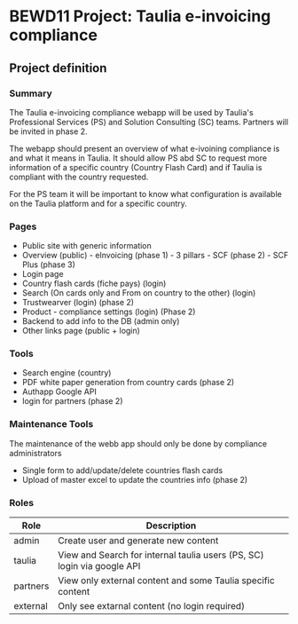 # BEWD11 Project: Taulia e-invoicing compliance

## Project definition
### Summary
The Taulia e-invoicing compliance webapp will be used by Taulia's Professional Services (PS) and Solution Consulting (SC) teams. Partners will be invited in phase 2.

The webapp should present an overview of what e-ivoining compliance is and what it means in Taulia.
It should allow PS abd SC to request more information of a specific country (Country Flash Card) and if Taulia is compliant with the country requested.

For the PS team it will be important to know what configuration is available on the Taulia platform and for a specific country.

### Pages
- Public site with generic information
- Overview (public)
        - eInvoicing (phase 1)
                - 3 pillars
        - SCF (phase 2)
        - SCF Plus (phase 3)
- Login page
- Country flash cards (fiche pays) (login)
- Search (On cards only and From on country to the other) (login)
- Trustwearver (login) (phase 2)
- Product - compliance settings (login) (Phase 2)
- Backend to add info to the DB (admin only)
- Other links page (public + login)

### Tools
- Search engine (country)
- PDF white paper generation from country cards (phase 2)
- Authapp Google API
- login for partners (phase 2)




### Maintenance Tools
The maintenance of the webb app should only be done by compliance administrators
- Single form to add/update/delete countries flash cards
- Upload of master excel to update the countries info (phase 2)

### Roles
| Role | Description |
|-----------|----------------------------------------------------------------------|
| admin | Create user and generate new content |
| taulia | View and Search for internal taulia users (PS, SC) login via google API |
| partners | View only external content and some Taulia specific content |
| external | Only see extarnal content (no login required) |

